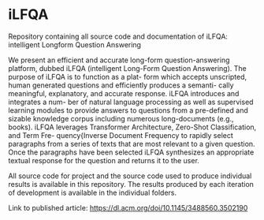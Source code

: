 # iLFQA
Repository containing all source code and documentation of iLFQA: intelligent Longform Question Answering


We present an efficient and accurate long-form question-answering platform, dubbed iLFQA
(intelligent Long-Form Question Answering). The purpose of iLFQA is to function as a plat-
form which accepts unscripted, human generated questions and efficiently produces a semanti-
cally meaningful, explanatory, and accurate response. iLFQA introduces and integrates a num-
ber of natural language processing as well as supervised learning modules to provide answers to
questions from a pre-defined and sizable knowledge corpus including numerous long-documents
(e.g., books). iLFQA leverages Transformer Architecture, Zero-Shot Classification, and Term Fre-
quency{Inverse Document Frequency to rapidly select paragraphs from a series of texts that are
most relevant to a given question. Once the paragraphs have been selected iLFQA synthesizes an
appropriate textual response for the question and returns it to the user.

All source code for project and the source code used to produce individual results is available
in this repository. The results produced by each iteration of development is available in the individual folders.

Link to published article:
https://dl.acm.org/doi/10.1145/3488560.3502190

